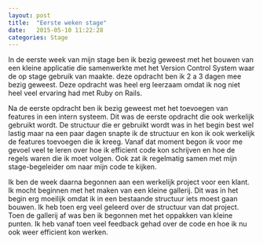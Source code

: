 ```yaml
---
layout: post
title:  "Eerste weken stage"
date:   2015-05-10 11:22:28
categories: Stage
---
```

In de eerste week van mijn stage ben ik bezig geweest met het bouwen van een kleine applicatie die samenwerkte met het Version Control System
waar de op stage gebruik van maakte. deze opdracht ben ik 2 a 3 dagen mee bezig geweest. Deze opdracht was heel erg leerzaam omdat ik nog niet 
heel veel ervaring had met Ruby on Rails.

Na de eerste opdracht ben ik bezig geweest met het toevoegen van features in een intern systeem. Dit was de eerste opdracht die ook werkelijk
gebruikt wordt. De structuur die er gebruikt wordt was in het begin best wel lastig maar na een paar dagen snapte ik de structuur en kon ik ook
werkelijk de features toevoegen die ik kreeg. Vanaf dat moment begon ik voor me gevoel veel te leren over hoe ik efficient code kon schrijven en
hoe de regels waren die ik moet volgen. Ook zat ik regelmatig samen met mijn stage-begeleider om naar mijn code te kijken.

Ik ben de week daarna begonnen aan een werkelijk project voor een klant. Ik mocht beginnen met het maken van een kleine gallerij. Dit was in het begin erg moeilijk omdat ik in een bestaande structuur iets moest gaan bouwen. Ik heb toen erg veel geleerd over de structuur van dat project. Toen de gallerij af was ben ik begonnen met het oppakken van kleine punten. Ik heb vanaf toen veel feedback gehad over de code en hoe ik nu ook weer efficient kon werken.
